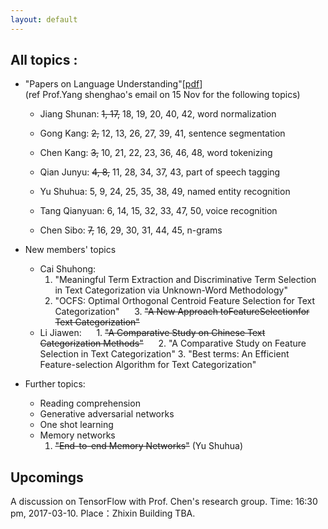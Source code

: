 ```yaml
---
layout: default
---
```


## All topics :

- "Papers on Language Understanding"\[[pdf](reading-list-2016-09-18.pdf)\] <br/>
  (ref Prof.Yang shenghao's email on 15 Nov for the following topics)
  - Jiang Shunan:  ~~1, 17,~~ 18, 19, 20, 40, 42, word normalization
  
  - Gong Kang:  ~~2,~~ 12, 13, 26, 27, 39, 41, sentence segmentation

  - Chen Kang:  ~~3,~~ 10, 21, 22, 23, 36, 46, 48, word tokenizing

  - Qian Junyu:  ~~4, 8,~~ 11, 28, 34, 37, 43, part of speech tagging

  - Yu Shuhua:  5, 9, 24, 25, 35, 38, 49, named entity recognition

  - Tang Qianyuan:  6, 14, 15, 32, 33, 47, 50, voice recognition

  - Chen Sibo:  ~~7,~~ 16, 29, 30, 31, 44, 45, n-grams 

- New members' topics
  - Cai Shuhong:
      1. "Meaningful Term Extraction and Discriminative Term Selection in Text Categorization via Unknown-Word Methodology"
      2. "OCFS: Optimal Orthogonal Centroid Feature Selection for Text Categorization"
      3. ~~"A New Approach toFeatureSelectionfor Text Categorization"~~
  
  -  Li Jiawen: 
      1. ~~"A Comparative Study on Chinese Text Categorization Methods"~~
      2. "A Comparative Study on Feature Selection in Text Categorization"
      3. "Best terms: An Efficient Feature-selection Algorithm for Text Categorization"
      
      
    
    
- Further topics:
  - Reading comprehension
  - Generative adversarial networks
  - One shot learning
  - Memory networks
    1. ~~"End-to-end Memory Networks"~~ (Yu Shuhua)



## Upcomings
A discussion on TensorFlow with Prof. Chen's research group.
Time: 16:30 pm, 2017-03-10.
Place：Zhixin Building TBA.
